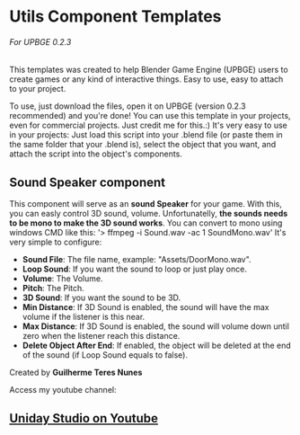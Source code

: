 # Utils Component Templates
###### For UPBGE 0.2.3
This templates was created to help Blender Game Engine (UPBGE) users to create games or any kind of interactive things. Easy to use, easy to attach to your project.

To use, just download the files, open it on UPBGE (version 0.2.3 recommended) and you're done!
You can use this template in your projects, even for commercial projects. Just credit me for this.:)
It's very easy to use in your projects: Just load this script into your .blend file (or paste them in the same folder that your .blend is), select the object that you want, and attach the script into the object's components.

## Sound Speaker component
This component will serve as an **sound Speaker** for your game. With this, you can easly control 3D sound, volume.
Unfortunatelly, **the sounds needs to be mono to make the 3D sound works**. You can convert to mono using windows CMD like this:
'> ffmpeg -i Sound.wav -ac 1 SoundMono.wav'
It's very simple to configure:
- **Sound File**: The file name, example: "Assets/DoorMono.wav".
- **Loop Sound**: If you want the sound to loop or just play once.
- **Volume**: The Volume.
- **Pitch**: The Pitch.
- **3D Sound**: If you want the sound to be 3D.
- **Min Distance**: If 3D Sound is enabled, the sound will have the max volume if the listener is this near.
- **Max Distance**: If 3D Sound is enabled, the sound will volume down until zero when the listener reach this distance.
- **Delete Object After End**: If enabled, the object will be deleted at the end of the sound (if Loop Sound equals to false).


Created by **Guilherme Teres Nunes**

Access my youtube channel:
## [Uniday Studio on Youtube](youtube.com/UnidayStudio)